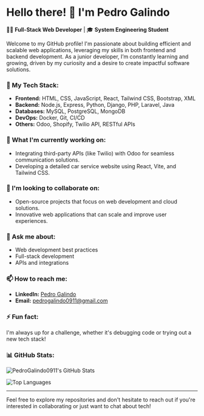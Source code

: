 # Hello there! 👋 I'm Pedro Galindo

👨‍💻 **Full-Stack Web Developer** | 🎓 **System Engineering Student**

Welcome to my GitHub profile! I'm passionate about building efficient and scalable web applications, leveraging my skills in both frontend and backend development. As a junior developer, I’m constantly learning and growing, driven by my curiosity and a desire to create impactful software solutions.

### 🚀 My Tech Stack:
- **Frontend:** HTML, CSS, JavaScript, React, Tailwind CSS, Bootstrap, XML
- **Backend:** Node.js, Express, Python, Django, PHP, Laravel, Java
- **Databases:** MySQL, PostgreSQL, MongoDB
- **DevOps:** Docker, Git, CI/CD
- **Others:** Odoo, Shopify, Twilio API, RESTful APIs

### 🌱 What I'm currently working on:
- Integrating third-party APIs (like Twilio) with Odoo for seamless communication solutions.
- Developing a detailed car service website using React, Vite, and Tailwind CSS.

### 👯 I'm looking to collaborate on:
- Open-source projects that focus on web development and cloud solutions.
- Innovative web applications that can scale and improve user experiences.

### 💬 Ask me about:
- Web development best practices
- Full-stack development
- APIs and integrations

### 📫 How to reach me:
- **LinkedIn:** [Pedro Galindo](https://www.linkedin.com/in/pedro-galindo-640a8b24b/)
- **Email:** pedrogalindo0911@gmail.com

### ⚡ Fun fact:
I'm always up for a challenge, whether it's debugging code or trying out a new tech stack!

### 📊 GitHub Stats:
![PedroGalindo0911's GitHub Stats](https://github-readme-stats.vercel.app/api?username=PedroGalindo0911&show_icons=true&theme=radical)

![Top Languages](https://github-readme-stats.vercel.app/api/top-langs/?username=PedroGalindo0911&layout=compact&theme=radical)

---

Feel free to explore my repositories and don't hesitate to reach out if you're interested in collaborating or just want to chat about tech!

